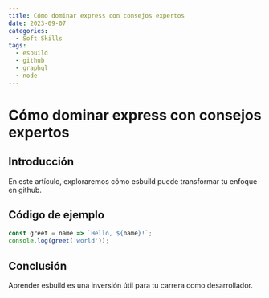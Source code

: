 ```yaml
---
title: Cómo dominar express con consejos expertos
date: 2023-09-07
categories:
  - Soft Skills
tags:
  - esbuild
  - github
  - graphql
  - node
---
```


# Cómo dominar express con consejos expertos

## Introducción

En este artículo, exploraremos cómo esbuild puede transformar tu enfoque en github.

## Código de ejemplo

```javascript
const greet = name => `Hello, ${name}!`;
console.log(greet('world'));
```

## Conclusión

Aprender esbuild es una inversión útil para tu carrera como desarrollador.
